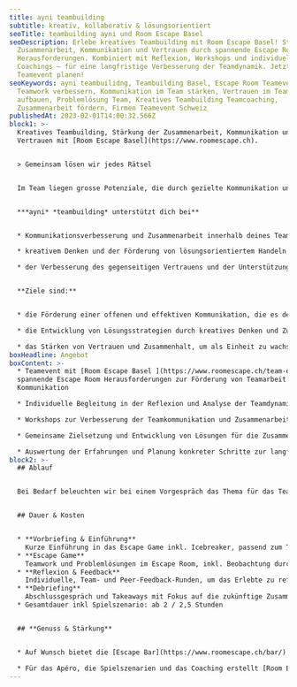 ```yaml
---
title: ayni teambuilding
subtitle: kreativ, kollaborativ & lösungsorientiert
seoTitle: teambuilding ayni und Room Escape Basel
seoDescription: Erlebe kreatives Teambuilding mit Room Escape Basel! Stärkt
  Zusammenarbeit, Kommunikation und Vertrauen durch spannende Escape Room
  Herausforderungen. Kombiniert mit Reflexion, Workshops und individuellen
  Coachings – für eine langfristige Verbesserung der Teamdynamik. Jetzt
  Teamevent planen!
seoKeywords: ayni teambuilidng, Teambuilding Basel, Escape Room Teamevent,
  Teamwork verbessern, Kommunikation im Team stärken, Vertrauen im Team
  aufbauen, Problemlösung Team, Kreatives Teambuilding Teamcoaching,
  Zusammenarbeit fördern, Firmen Teamevent Schweiz
publishedAt: 2023-02-01T14:00:32.566Z
block1: >-
  Kreatives Teambuilding, Stärkung der Zusammenarbeit, Kommunikation und
  Vertrauen mit [Room Escape Basel](https://www.roomescape.ch).


  > Gemeinsam lösen wir jedes Rätsel


  Im Team liegen grosse Potenziale, die durch gezielte Kommunikation und kreative Problemlösungen aktiviert werden. Nutze die Möglichkeit, das volle Potenzial deines Teams freizusetzen und gemeinsam neue Wege des Erfolgs zu gestalten.


  ***ayni* *teambuilding* unterstützt dich bei**


  * Kommunikationsverbesserung und Zusammenarbeit innerhalb deines Teams

  * kreativem Denken und der Förderung von lösungsorientiertem Handeln

  * der Verbesserung des gegenseitigen Vertrauens und der Unterstützung unter den Teammitgliedern


  **Ziele sind:**


  * die Förderung einer offenen und effektiven Kommunikation, die es dem Team ermöglicht, Herausforderungen gemeinsam zu meistern.

  * die Entwicklung von Lösungsstrategien durch kreatives Denken und Zusammenarbeit.

  * das Stärken von Vertrauen und Zusammenhalt, um als Einheit zu wachsen und gemeinsam erfolgreicher zu sein.
boxHeadline: Angebot
boxContent: >-
  * Teamevent mit [Room Escape Basel ](https://www.roomescape.ch/team-event/)–
  spannende Escape Room Herausforderungen zur Förderung von Teamarbeit und
  Kommunikation

  * Individuelle Begleitung in der Reflexion und Analyse der Teamdynamik

  * Workshops zur Verbesserung der Teamkommunikation und Zusammenarbeit

  * Gemeinsame Zielsetzung und Entwicklung von Lösungen für die Zusammenarbeit im Arbeitsumfeld

  * Auswertung der Erfahrungen und Planung konkreter Schritte zur langfristigen Teamentwicklung[](https://www.ayni.ch/informationen/ayurveda-massagen)
block2: >-
  ## Ablauf


  Bei Bedarf beleuchten wir bei einem Vorgespräch das Thema für das Teamcoaching und definieren gemeinsam das Ziel.


  ## Dauer & Kosten


  * **Vorbriefing & Einführung**
    Kurze Einführung in das Escape Game inkl. Icebreaker, passend zum Thema
  * **Escape Game**
    Teamwork und Problemlösungen im Escape Room, inkl. Beobachtung durch den Coach 
  * **Reflexion & Feedback**
    Individuelle, Team- und Peer-Feedback-Runden, um das Erlebte zu reflektieren
  * **Debriefing**
    Abschlussgespräch und Takeaways mit Fokus auf die zukünftige Zusammenarbeit 
  * Gesamtdauer inkl Spielszenario: ab 2 / 2,5 Stunden


  ## **Genuss & Stärkung**


  * Auf Wunsch bietet die [Escape Bar](https://www.roomescape.ch/bar/) in schönem Ambiente vor und nach dem Rätselspass eine kulinarische Stärkung – je nach Tageszeit mit einem Z’nüni, einem leckeren Apéro oder einem feinen Essen. Die perfekte Gelegenheit, das Team auf die bevorstehende Aufgabe einzustimmen, den Teamgeist zu fördern und nach dem Escape Game gemeinsam den Erfolg zu feiern.

  * Für das Apéro, die Spielszenarien und das Coaching erstellt [Room Escape Basel](https://www.roomescape.ch/team-event/) ein individuelles Angebot. Der Preis für das Teamcoaching richtet sich nach dem Zeitaufwand und der Teilnehmerzahl.
---
```

